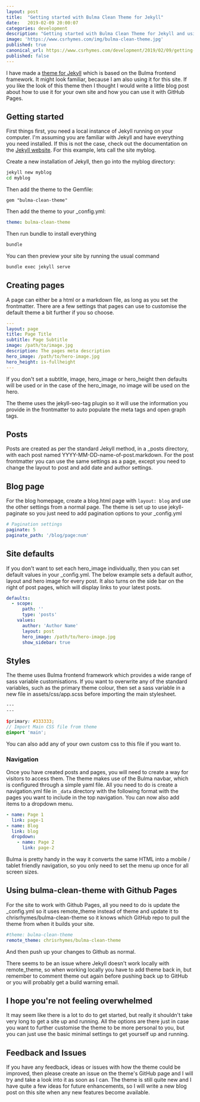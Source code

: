 ```yaml
---
layout: post
title:  "Getting started with Bulma Clean Theme for Jekyll"
date:   2019-02-09 20:00:07
categories: development
description: "Getting started with Bulma Clean Theme for Jekyll and using it with GitHub Pages"
image: 'https://www.csrhymes.com/img/bulma-clean-theme.jpg'
published: true
canonical_url: https://www.csrhymes.com/development/2019/02/09/getting-started-with-bulma-clean-theme.html
published: false
---
```


I have made a [theme for Jekyll](https://rubygems.org/gems/bulma-clean-theme) which is based on the Bulma frontend framework. It might look familiar, because I am also using it for this site. If you like the look of this theme then I thought I would write a little blog post about how to use it for your own site and how you can use it with GitHub Pages.

## Getting started

First things first, you need a local instance of Jekyll running on your computer. I'm assuming you are familiar with Jekyll and have everything you need installed. If this is not the case, check out the documentation on the [Jekyll website](https://jekyllrb.com/docs/). For this example, lets call the site myblog.

Create a new installation of Jekyll, then go into the myblog directory:

```bash
jekyll new myblog
cd myblog
```

Then add the theme to the Gemfile:

```
gem "bulma-clean-theme"
```

Then add the theme to your \_config.yml:

```yaml
theme: bulma-clean-theme
```

Then run bundle to install everything

```bash
bundle
```

You can then preview your site by running the usual command

```bash
bundle exec jekyll serve
```

## Creating pages

A page can either be a html or a markdown file, as long as you set the frontmatter. There are a few settings that pages can use to customise the default theme a bit further if you so choose.

```yaml
---
layout: page
title: Page Title
subtitle: Page Subtitle
image: /path/to/image.jpg
description: The pages meta description
hero_image: /path/to/hero-image.jpg
hero_height: is-fullheight
---

```

If you don't set a subtitle, image, hero_image or hero_height then defaults will be used or in the case of the hero_image, no image will be used on the hero.

The theme uses the jekyll-seo-tag plugin so it will use the information you provide in the frontmatter to auto populate the meta tags and open graph tags.

## Posts

Posts are created as per the standard Jekyll method, in a \_posts directory, with each post named YYYY-MM-DD-name-of-post.markdown. For the post frontmatter you can use the same settings as a page, except you need to change the layout to post and add date and author settings.

## Blog page

For the blog homepage, create a blog.html page with `layout: blog` and use the other settings from a normal page. The theme is set up to use jekyll-paginate so you just need to add pagination options to your \_config.yml

```yml
# Pagination settings
paginate: 5
paginate_path: '/blog/page:num'
```

## Site defaults

If you don't want to set each hero_image individually, then you can set default values in your \_config.yml. The below example sets a default author, layout and hero image for every post. It also turns on the side bar on the right of post pages, which will display links to your latest posts.

```yml
defaults:
  - scope:
      path: ''
      type: 'posts'
    values:
      author: 'Author Name'
      layout: post
      hero_image: /path/to/hero-image.jpg
      show_sidebar: true
```

## Styles

The theme uses Bulma frontend framework which provides a wide range of sass variable customisations. If you want to overwrite any of the standard variables, such as the primary theme colour, then set a sass variable in a new file in assets/css/app.scss before importing the main stylesheet.

```scss
---
---

$primary: #333333;
// Import Main CSS file from theme
@import 'main';
```

You can also add any of your own custom css to this file if you want to.

### Navigation

Once you have created posts and pages, you will need to create a way for visitors to access them. The theme makes use of the Bulma navbar, which is configured through a simple yaml file. All you need to do is create a navigation.yml file in `_data` directory with the following format with the pages you want to include in the top navigation. You can now also add items to a dropdown menu.

```yaml
- name: Page 1
  link: page-1
- name: Blog
  link: blog
  dropdown:
    - name: Page 2
      link: page-2
```

Bulma is pretty handy in the way it converts the same HTML into a mobile / tablet friendly navigation, so you only need to set the menu up once for all screen sizes.

## Using bulma-clean-theme with Github Pages

For the site to work with Github Pages, all you need to do is update the \_config.yml so it uses remote_theme instead of theme and update it to chrisrhymes/bulma-clean-theme so it knows which GitHub repo to pull the theme from when it builds your site.

```yaml
#theme: bulma-clean-theme
remote_theme: chrisrhymes/bulma-clean-theme
```

And then push up your changes to Github as normal.

There seems to be an issue where Jekyll doesn't work locally with remote_theme, so when working locally you have to add theme back in, but remember to comment theme out again before pushing back up to GitHub or you will probably get a build warning email.

## I hope you're not feeling overwhelmed

It may seem like there is a lot to do to get started, but really it shouldn't take very long to get a site up and running. All the options are there just in case you want to further customise the theme to be more personal to you, but you can just use the basic minimal settings to get yourself up and running.

## Feedback and Issues

If you have any feedback, ideas or issues with how the theme could be improved, then please create an issue on the theme's GitHub page and I will try and take a look into it as soon as I can. The theme is still quite new and I have quite a few ideas for future enhancements, so I will write a new blog post on this site when any new features become available.
